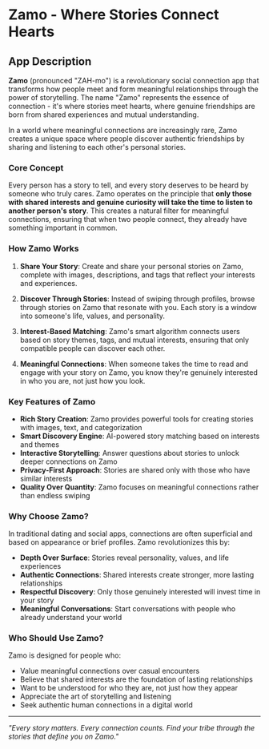 # Zamo - Where Stories Connect Hearts

## App Description

**Zamo** (pronounced "ZAH-mo") is a revolutionary social connection app that transforms how people meet and form meaningful relationships through the power of storytelling. The name "Zamo" represents the essence of connection - it's where stories meet hearts, where genuine friendships are born from shared experiences and mutual understanding.

In a world where meaningful connections are increasingly rare, Zamo creates a unique space where people discover authentic friendships by sharing and listening to each other's personal stories.

### Core Concept

Every person has a story to tell, and every story deserves to be heard by someone who truly cares. Zamo operates on the principle that **only those with shared interests and genuine curiosity will take the time to listen to another person's story**. This creates a natural filter for meaningful connections, ensuring that when two people connect, they already have something important in common.

### How Zamo Works

1. **Share Your Story**: Create and share your personal stories on Zamo, complete with images, descriptions, and tags that reflect your interests and experiences.

2. **Discover Through Stories**: Instead of swiping through profiles, browse through stories on Zamo that resonate with you. Each story is a window into someone's life, values, and personality.

3. **Interest-Based Matching**: Zamo's smart algorithm connects users based on story themes, tags, and mutual interests, ensuring that only compatible people can discover each other.

4. **Meaningful Connections**: When someone takes the time to read and engage with your story on Zamo, you know they're genuinely interested in who you are, not just how you look.

### Key Features of Zamo

- **Rich Story Creation**: Zamo provides powerful tools for creating stories with images, text, and categorization
- **Smart Discovery Engine**: AI-powered story matching based on interests and themes
- **Interactive Storytelling**: Answer questions about stories to unlock deeper connections on Zamo
- **Privacy-First Approach**: Stories are shared only with those who have similar interests
- **Quality Over Quantity**: Zamo focuses on meaningful connections rather than endless swiping

### Why Choose Zamo?

In traditional dating and social apps, connections are often superficial and based on appearance or brief profiles. Zamo revolutionizes this by:

- **Depth Over Surface**: Stories reveal personality, values, and life experiences
- **Authentic Connections**: Shared interests create stronger, more lasting relationships
- **Respectful Discovery**: Only those genuinely interested will invest time in your story
- **Meaningful Conversations**: Start conversations with people who already understand your world

### Who Should Use Zamo?

Zamo is designed for people who:
- Value meaningful connections over casual encounters
- Believe that shared interests are the foundation of lasting relationships
- Want to be understood for who they are, not just how they appear
- Appreciate the art of storytelling and listening
- Seek authentic human connections in a digital world

---

*"Every story matters. Every connection counts. Find your tribe through the stories that define you on Zamo."*
